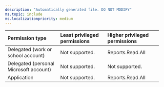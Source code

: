 ```yaml
---
description: "Automatically generated file. DO NOT MODIFY"
ms.topic: include
ms.localizationpriority: medium
---
```


|Permission type|Least privileged permissions|Higher privileged permissions|
|:---|:---|:---|
|Delegated (work or school account)|Not supported.|Reports.Read.All|
|Delegated (personal Microsoft account)|Not supported.|Not supported.|
|Application|Not supported.|Reports.Read.All|

